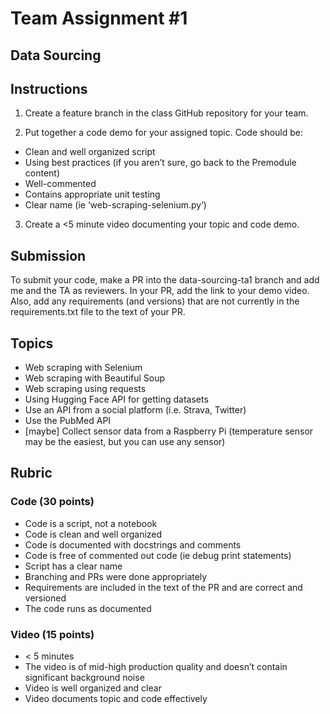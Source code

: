 # Team Assignment #1
## Data Sourcing

## Instructions
1. Create a feature branch in the class GitHub repository for your team. 

2. Put together a code demo for your assigned topic. 
Code should be:
* Clean and well organized script
* Using best practices (if you aren’t sure, go back to the Premodule content)
* Well-commented
* Contains appropriate unit testing
* Clear name (ie ‘web-scraping-selenium.py’)

3. Create a <5 minute video documenting your topic and code demo. 

## Submission
To submit your code, make a PR into the data-sourcing-ta1 branch and add me and the TA as reviewers. In your PR, add the link to your demo video. Also, add any requirements (and versions) that are not currently in the requirements.txt file to the text of your PR.

## Topics
* Web scraping with Selenium
* Web scraping with Beautiful Soup
* Web scraping using requests
* Using Hugging Face API for getting datasets
* Use an API from a social platform (i.e. Strava, Twitter)
* Use the PubMed API
* [maybe] Collect sensor data from a Raspberry Pi (temperature sensor may be the easiest, but you can use any sensor)

## Rubric
### Code (30 points)
* Code is a script, not a notebook
* Code is clean and well organized
* Code is documented with docstrings and comments 
* Code is free of commented out code (ie debug print statements)
* Script has a clear name
* Branching and PRs were done appropriately
* Requirements are included in the text of the PR and are correct and versioned
* The code runs as documented

### Video (15 points)
* < 5 minutes
* The video is of mid-high production quality and doesn’t contain significant background noise 
* Video is well organized and clear
* Video documents topic and code effectively